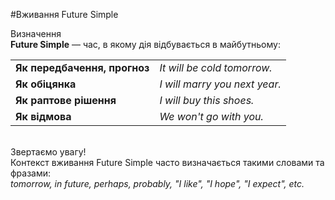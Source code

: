 #Вживання Future Simple

 <div class="eoz-wrap">
<span class="eoz">Визначення</span>
<div class="eoz-text">
<b>Future Simple</b> — час, в якому дія відбувається в майбутньому:
</div>
</div>


<table>
  <tr>
    <td><b>Як передбачення, прогноз</b></td>
    <td><i>It will be cold tomorrow.</i></td> 
  </tr>
  <tr>
    <td><b> Як обіцянка</b></td>
    <td><i>I will marry you next year.</i></td> 
  </tr>
  <tr>
    <td><b>Як раптове рішення</b></td>
    <td><i>I will buy this shoes.</i></td> 
  </tr>
    <tr>
    <td><b>Як відмова</b></td>
    <td><i>We won't go with you.</i></td>
  </tr>
</table>
<br>

<div class="add-wrap">
<span class="add">Звертаємо увагу!</span>
<div class="add-text">
Контекст вживання Future Simple часто визначається такими словами та фразами:<br> <i>tomorrow, in future, perhaps, probably, "I like",  "I hope", "I expect", etc.</i>
</div>
</div>
